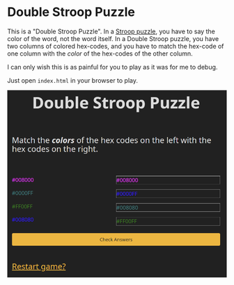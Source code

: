 # Double Stroop Puzzle

This is a "Double Stroop Puzzle". In a [Stroop puzzle](https://en.wikipedia.org/wiki/Stroop_effect), you have to say the color of the word, not the word itself. In a Double Stroop puzzle, you have two columns of colored hex-codes, and you have to match the hex-code of one column with the *color* of the hex-codes of the other column.

I can only wish this is as painful for you to play as it was for me to debug.

Just open `index.html` in your browser to play.

![](doublestroop_screenshot.png)